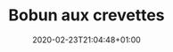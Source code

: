 ---
layout: recipe
date: 2020-02-23T21:04:48+01:00
draft: false    
title:  "Bobun aux crevettes" # The title of your awesome recipe
image:   ./bobun-crevettes.jpg # Name of image in recipe bundle
#imagecredit: https://placekitten.com/600/800 # URL to image source page, website, or creator
YouTubeID:  # The F2SYDXV1W1w part of https://www.youtube.com/watch?v=F2SYDXV1W1w
authorName: # Name of the recipe/article author
authorURL: # URL of their home website
sourceName: # Name of the source website
sourceURL: # Actual URL of the recipe itself
catégories: plat # The type of meal or course your recipe is about. For example: "dinner", "entree", or "dessert".
tags:
  - automne
  - hiver
  - été
  - printemps
  - asiat
yield: 6 euros
prepTime: 30 min
cookTime: 10 min

ingredients:
- 10 crevettes
- 2 càc de curry
- 5g de Champignons noirs déshydratés
- 1 Oignon rouge
- Vinaire de riz
- Sucre
- 1/2 concombre
- 10 feuilles de coriandre fraîche
- 10 feuilles de menthe fraiche
- 1 baton de citronnelle
- 1 branche de céleri
- 1 gousse d'ail
- Sauce Nuoc mam
- Sauce kikkoman
- 200g de vermicelles de riz
- 1/2 grenade
- 4 càs de graines de chia 
- 15g de pistaches
directions:
- Epluchez l'oignon et émincez-le finement. Puis, faites le mariner dans un bol avec du vinaigre et du sucre le temps de toute la préparation. Remuez le mélange de temps en temps. 
- Faites gonfler les champignons noirs dans de l'eau chaude.
- Décortiquez les crevettes et récupérez les têtes pour faire un bouillon. 
- Dans une casserole, faites bouillir de l'eau avec du sel, les têtes de crevettes, les feuilles de la branche de céleri, de la sauce kikkoman, et une gousse d'ail
- Décortiquez la grenade et récupérez les grains. 
- Emincez finement la branche de céleri, et les champignons noirs égouttés, coupez en rondelle le concombre.
- Dans une poêle faites chauffez les crevettes et assaisonnez les avec du curry.
- Une fois que le bouillon est bien aromatisé, passez le au chinois pour récupérer le jus. Trempez dans ce jus chaud les vermicelles.
- Égouttez ensuite les vermicelles. Déposez-les au centre d'une assiette creuse et disposez autour tous les légumes (céleri, concombre,champignons, oignon et grenade) et les crevettes. Ciselez par-dessus les feuilles de menthe et de coriandre et parsemez le tout de pistaches grillées et de graines de chia. 

---